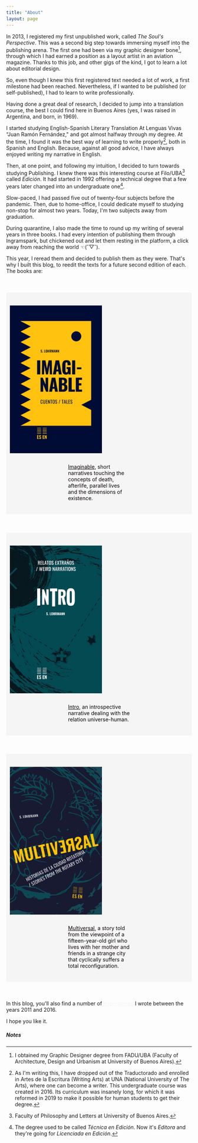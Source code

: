 ```yaml
---
title: "About"
layout: page
---
```


In 2013, I registered my first unpublished work, called *The Soul's Perspective*. This was a second big step towards immersing myself into the publishing arena. The first one had been via my graphic designer bone[^1], through which I had earned a position as a layout artist in an aviation magazine. Thanks to this job, and other gigs of the kind, I got to learn a lot about editorial design.

So, even though I knew this first registered text needed a lot of work, a first milestone had been reached. Nevertheless, if I wanted to be published (or self-published), I had to learn to write professionally. 

Having done a great deal of research, I decided to jump into a translation course, the best I could find here in Buenos Aires (yes, I was raised in Argentina, and born, in 1969).

I started studying English-Spanish Literary Translation At Lenguas Vivas “Juan Ramón Fernández," and got almost halfway through my degree. At the time, I found it was the best way of learning to write properly[^2], both in Spanish and English. Because, against all good advice, I have always enjoyed writing my narrative in English.

Then, at one point, and following my intuition, I decided to turn towards studying Publishing. I knew there was this interesting course at Filo/UBA[^4] called *Edición*. It had started in 1992 offering a technical degree that a few years later changed into an undergraduate one[^3]. 

Slow-paced, I had passed five out of twenty-four subjects before the pandemic. Then, due to home-office, I could dedicate myself to studying non-stop for almost two years. Today, I'm two subjects away from graduation.

During quarantine, I also made the time to round up my writing of several years in three books. I had every intention of publishing them through Ingramspark, but chickened out and let them resting in the platform, a click away from reaching the world ☜(ˆ▽ˆ).

This year, I reread them and decided to publish them as they were. That's why I built this blog, to reedit the texts for a future second edition of each. The books are:
<div style="margin:auto;">
 <div style="margin:50px auto; padding:10px; background: whitesmoke;" id="imaginable">
<img style="margin:25px auto;" src="/assets/images/Imaginable%20-%20cover.jpg" alt="Imaginable" width="250">
<p style="max-width:12em; color:#0b0404; margin:0 auto 25px;"><a style="color:#0b0404;" href="https://editorial.silvialohrmann.com/categories/#Imaginable">Imaginable</a>, short narratives touching the concepts of death, afterlife, parallel lives and the dimensions of existence.</p>
 </div>
 <div style="margin:50px auto; padding:10px; background: whitesmoke;" id="intro">
<img style="margin:25px auto;" src="/assets/images/Intro%20-%20cover.jpg" alt="Intro" width="250">
<p style="max-width:12em; color:#0b0404; margin:0 auto 25px;"><a style="color:#0b0404;" href="https://editorial.silvialohrmann.com/categories/#Intro">Intro</a>, an introspective narrative dealing with the relation universe-human.</p>
 </div>
 <div style="margin:50px auto; padding:10px; background: whitesmoke;" id="multiversal">
<img style="margin:25px auto;" src="/assets/images/Multiversal%20-%20cover.jpg" alt="Multiversal" width="250">
<p style="max-width:12em; color:#0b0404; margin:0 auto 25px;"><a style="color:#0b0404;" href="https://editorial.silvialohrmann.com/categories/#Multiversal">Multiversal</a>, a story told from the viewpoint of a fifteen-year-old girl who lives with her mother and friends in a strange city that cyclically suffers a total reconfiguration.</p>
 </div>
 </div>
 <p>In this blog, you'll also find a number of <a style="color:whitesmoke;" href="https://editorial.silvialohrmann.com/categories/#Microstories">microstories</a> I wrote between the years 2011 and 2016.</p> 
 
<p>I hope you like it.</p>
<h5>Notes</h5>

[^1]:	I obtained my Graphic Designer degree from FADU/UBA (Faculty of Architecture, Design and Urbanism at University of Buenos Aires).

[^2]:	As I'm writing this, I have dropped out of the Traductorado and enrolled in Artes de la Escritura (Writing Arts) at UNA (National University of The Arts), where one can become a writer. This undergraduate course was created in 2016. Its curriculum was insanely long, for which it was reformed in 2019 to make it possible for human students to get their degree.

[^3]:	The degree used to be called *Técnica en Edición*. Now it's *Editora* and they're going for *Licenciada en Edición*. 
[^4]: Faculty of Philosophy and Letters at University of Buenos Aires.
